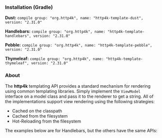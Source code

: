 ### Installation (Gradle)
**Dust:** ```compile group: "org.http4k", name: "http4k-template-dust", version: "2.31.0"```

**Handlebars:** ```compile group: "org.http4k", name: "http4k-template-handlebars", version: "2.31.0"```

**Pebble:** ```compile group: "org.http4k", name: "http4k-template-pebble", version: "2.31.0"```

**Thymeleaf:** ```compile group: "org.http4k", name: "http4k-template-thymeleaf", version: "2.31.0"```

### About
The **http4k** templating API provides a standard mechanism for rendering using common templating libraries. Simply implement the `ViewModel` interface on a model class and pass it to the renderer to get a string. All of the implementations support view rendering using the following strategies:

* Cached on the classpath
* Cached from the filesystem
* Hot-Reloading from the filesystem

The examples below are for Handlebars, but the others have the same APIs:
<script src="https://gist-it.appspot.com/https://github.com/http4k/http4k/blob/master/src/docs/guide/modules/templating/example.kt"></script>
